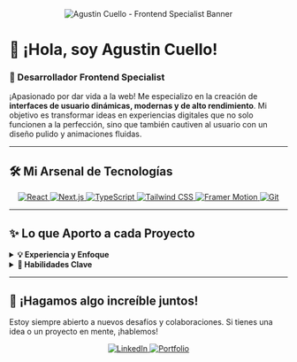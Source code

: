 <div align="center">
  <img src="http://googleusercontent.com/image_generation_content/0" alt="Agustin Cuello - Frontend Specialist Banner"/>
</div>

# 👋 ¡Hola, soy Agustin Cuello!
### 🚀 Desarrollador Frontend Specialist

¡Apasionado por dar vida a la web! Me especializo en la creación de **interfaces de usuario dinámicas, modernas y de alto rendimiento**. Mi objetivo es transformar ideas en experiencias digitales que no solo funcionen a la perfección, sino que también cautiven al usuario con un diseño pulido y animaciones fluidas.

---

## 🛠️ Mi Arsenal de Tecnologías

<p align="center">
  <a href="https://reactjs.org/" target="_blank"> 
    <img src="https://img.shields.io/badge/React-20232A?style=for-the-badge&logo=react&logoColor=61DAFB" alt="React"/>
  </a>
  <a href="https://nextjs.org/" target="_blank">
    <img src="https://img.shields.io/badge/Next.js-000000?style=for-the-badge&logo=next.js&logoColor=white" alt="Next.js"/>
  </a>
  <a href="https://www.typescriptlang.org/" target="_blank">
    <img src="https://img.shields.io/badge/TypeScript-3178C6?style=for-the-badge&logo=typescript&logoColor=white" alt="TypeScript"/>
  </a>
  <a href="https://tailwindcss.com/" target="_blank">
    <img src="https://img.shields.io/badge/TailwindCSS-06B6D4?style=for-the-badge&logo=tailwind-css&logoColor=white" alt="Tailwind CSS"/>
  </a>
  <a href="https://www.framer.com/motion/" target="_blank">
    <img src="https://img.shields.io/badge/Framer_Motion-0055FF?style=for-the-badge&logo=framer&logoColor=white" alt="Framer Motion"/>
  </a>
  <a href="https://git-scm.com/" target="_blank">
    <img src="https://img.shields.io/badge/Git-F05032?style=for-the-badge&logo=git&logoColor=white" alt="Git"/>
  </a>
</p>

---

## ✨ Lo que Aporto a cada Proyecto

<details>
  <summary><strong>💡 Experiencia y Enfoque</strong></summary>
  <br>
  <ul>
    <li><strong>Desarrollo Moderno con React y Next.js:</strong> Implemento y mantengo aplicaciones web optimizadas, enfocándome en código limpio y escalable que mejora la eficiencia y la calidad del producto final.</li>
    <li><strong>Animaciones que Cautivan con Framer Motion:</strong> Creo transiciones y micro-interacciones avanzadas que elevan la experiencia de usuario, haciendo que la navegación sea intuitiva y atractiva.</li>
    <li><strong>Interfaces Responsivas y Accesibles:</strong> Trabajo mano a mano con diseñadores para dar vida a interfaces intuitivas y accesibles para todos, utilizando <strong>Tailwind CSS</strong> para una implementación rápida y consistente.</li>
    <li><strong>Código Robusto con TypeScript:</strong> Incorporo tipado estricto en proyectos de gran escala para garantizar la mantenibilidad, prevenir errores en producción y facilitar la colaboración en equipo.</li>
    <li><strong>Optimización de Rendimiento (WPO):</strong> Soy un fanático de la velocidad. Implemento técnicas como <i>Lazy Loading</i>, optimización de imágenes y <i>code splitting</i>, logrando reducir los tiempos de carga en un <strong>30%</strong> en proyectos anteriores.</li>
  </ul>
</details>

<details>
  <summary><strong>🎯 Habilidades Clave</strong></summary>
  <br>
  <ul>
    <li><strong>Lenguajes:</strong> JavaScript (ES6+), TypeScript, HTML5, CSS3.</li>
    <li><strong>Frameworks y Librerías:</strong> React, Next.js.</li>
    <li><strong>Estilos y Animación:</strong> Tailwind CSS, CSS Modules, Framer Motion.</li>
    <li><strong>Herramientas:</strong> Git, Webpack, Vite.</li>
    <li><strong>Diseño y UX/UI:</strong> Principios de Diseño Responsivo, Accesibilidad Web (WCAG).</li>
  </ul>
</details>

---

## 🚀 ¡Hagamos algo increíble juntos!

Estoy siempre abierto a nuevos desafíos y colaboraciones. Si tienes una idea o un proyecto en mente, ¡hablemos!

<p align="center">
  <a href="https://www.linkedin.com/in/carlos-agustin-nicolas-cuello122" target="_blank">
    <img src="https://img.shields.io/badge/LinkedIn-0A66C2?style=for-the-badge&logo=linkedin&logoColor=white" alt="LinkedIn"/>
  </a>
  <a href="https://otochicatole.github.io/portafolio/" target="_blank">
    <img src="https://img.shields.io/badge/Mi_Portafolio-000000?style=for-the-badge&logo=web&logoColor=white" alt="Portfolio"/>
  </a>
</p>
